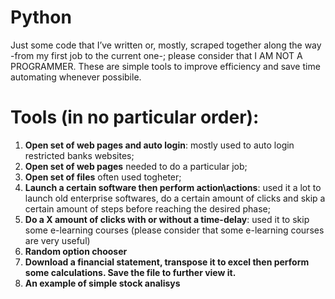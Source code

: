 # Python
Just some code that I’ve written or, mostly, scraped together along the way -from my first job to the current one-; please consider that I AM NOT A PROGRAMMER. These are simple tools to improve efficiency and save time automating whenever possibile.

# Tools (in no particular order):
1. **Open set of web pages and auto login**: mostly used to auto login restricted banks websites;
2. **Open set of web pages** needed to do a particular job;
3. **Open set of files** often used togheter;
4. **Launch a certain software then perform action\actions**: used it a lot to launch old enterprise softwares, do a certain amount of clicks and skip a certain amount of steps before reaching the desired phase;
5. **Do a X amount of clicks with or without a time-delay**: used it to skip some e-learning courses (please consider that some e-learning courses are very useful)
6. **Random option chooser**
7. **Download a financial statement, transpose it to excel then perform some calculations. Save the file to further view it.**
8. **An example of simple stock analisys**
